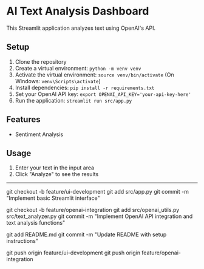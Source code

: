 # AI Text Analysis Dashboard

This Streamlit application analyzes text using OpenAI's API.

## Setup

1. Clone the repository
2. Create a virtual environment: `python -m venv venv`
3. Activate the virtual environment: `source venv/bin/activate` (On Windows: `venv\Scripts\activate`)
4. Install dependencies: `pip install -r requirements.txt`
5. Set your OpenAI API key: `export OPENAI_API_KEY='your-api-key-here'`
6. Run the application: `streamlit run src/app.py`

## Features

- Sentiment Analysis

## Usage

1. Enter your text in the input area
2. Click "Analyze" to see the results



---------------------------
git checkout -b feature/ui-development
git add src/app.py
git commit -m "Implement basic Streamlit interface"

git checkout -b feature/openai-integration
git add src/openai_utils.py src/text_analyzer.py
git commit -m "Implement OpenAI API integration and text analysis functions"

git add README.md
git commit -m "Update README with setup instructions"

git push origin feature/ui-development
git push origin feature/openai-integration
